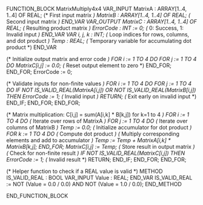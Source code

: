 FUNCTION_BLOCK MatrixMultiply4x4
VAR_INPUT
    MatrixA : ARRAY[1..4, 1..4] OF REAL; (* First input matrix *)
    MatrixB : ARRAY[1..4, 1..4] OF REAL; (* Second input matrix *)
END_VAR
VAR_OUTPUT
    MatrixC : ARRAY[1..4, 1..4] OF REAL; (* Resulting product matrix *)
    ErrorCode : INT := 0; (* 0: Success, 1: Invalid input *)
END_VAR
VAR
    i, j, k : INT; (* Loop indices for rows, columns, and dot product *)
    Temp : REAL; (* Temporary variable for accumulating dot product *)
END_VAR

(* Initialize output matrix and error code *)
FOR i := 1 TO 4 DO
    FOR j := 1 TO 4 DO
        MatrixC[i,j] := 0.0; (* Reset output element to zero *)
    END_FOR;
END_FOR;
ErrorCode := 0;

(* Validate inputs for non-finite values *)
FOR i := 1 TO 4 DO
    FOR j := 1 TO 4 DO
        IF NOT IS_VALID_REAL(MatrixA[i,j]) OR NOT IS_VALID_REAL(MatrixB[i,j]) THEN
            ErrorCode := 1; (* Invalid input *)
            RETURN; (* Exit early on invalid input *)
        END_IF;
    END_FOR;
END_FOR;

(* Matrix multiplication: C[i,j] = sum(A[i,k] * B[k,j]) for k=1 to 4 *)
FOR i := 1 TO 4 DO (* Iterate over rows of MatrixA *)
    FOR j := 1 TO 4 DO (* Iterate over columns of MatrixB *)
        Temp := 0.0; (* Initialize accumulator for dot product *)
        FOR k := 1 TO 4 DO (* Compute dot product *)
            (* Multiply corresponding elements and add to accumulator *)
            Temp := Temp + MatrixA[i,k] * MatrixB[k,j];
        END_FOR;
        MatrixC[i,j] := Temp; (* Store result in output matrix *)
        (* Check for non-finite result *)
        IF NOT IS_VALID_REAL(MatrixC[i,j]) THEN
            ErrorCode := 1; (* Invalid result *)
            RETURN;
        END_IF;
    END_FOR;
END_FOR;

(* Helper function to check if a REAL value is valid *)
METHOD IS_VALID_REAL : BOOL
VAR_INPUT
    Value : REAL;
END_VAR
IS_VALID_REAL := NOT (Value = 0.0 / 0.0) AND NOT (Value = 1.0 / 0.0);
END_METHOD

END_FUNCTION_BLOCK

